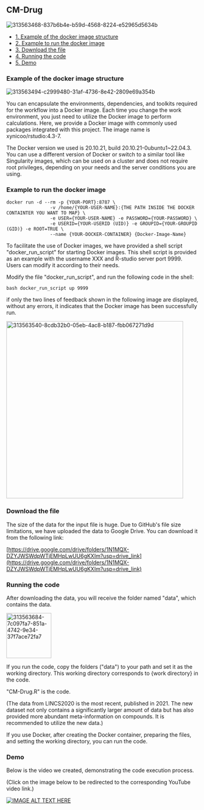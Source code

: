 ## CM-Drug

![313563468-837b6b4e-b59d-4568-8224-e52965d5634b](https://github.com/cloudsummer/CM-Drug.1/assets/24847317/f211bceb-7480-4c60-80c0-190fb0359b9f)


- [1. Example of the docker image structure](#Example-of-the-docker-image-structure)
- [2. Example to run the docker image](#Example-to-run-the-docker-image)
- [3. Download the file](#Download-the-file)
- [4. Running the code](#Running-the-code)
- [5. Demo](#Demo)
    

### Example of the docker image structure

![313563494-c2999480-31af-4736-8e42-2809e69a354b](https://github.com/cloudsummer/CM-Drug.1/assets/24847317/72079658-0148-4066-a954-a5a73034029e)


You can encapsulate the environments, dependencies, and toolkits required for the workflow into a Docker image. Each time you change the work environment, you just need to utilize the Docker image to perform calculations. Here, we provide a Docker image with commonly used packages integrated with this project. The image name is xynicoo/rstudio:4.3-7.


The Docker version we used is 20.10.21, build 20.10.21-0ubuntu1~22.04.3. You can use a different version of Docker or switch to a similar tool like Singularity images, which can be used on a cluster and does not require root privileges, depending on your needs and the server conditions you are using.

### Example to run the docker image


```
docker run -d --rm -p {YOUR-PORT}:8787 \
                -v /home/{YOUR-USER-NAME}:{THE PATH INSIDE THE DOCKER CONTAINTER YOU WANT TO MAP} \
                -e USER={YOUR-USER-NAME} -e PASSWORD={YOUR-PASSWORD} \
                -e USERID={YOUR-USERID (UID)} -e GROUPID={YOUR-GROUPID (GID)} -e ROOT=TRUE \
                --name {YOUR-DOCKER-CONTAINER} {Docker-Image-Name}
```

To facilitate the use of Docker images, we have provided a shell script "docker_run_script" for starting Docker images. This shell script is provided as an example with the username XXX and R-studio server port 9999. Users can modify it according to their needs.

Modify the file "docker_run_script", and run the following code in the shell:
```
bash docker_run_script up 9999
```

if only the two lines of feedback shown in the following image are displayed, without any errors, it indicates that the Docker image has been successfully run.

<img width="464" alt="313563540-8cdb32b0-05eb-4ac8-b187-fbb067271d9d" src="https://github.com/cloudsummer/CM-Drug.1/assets/24847317/23d18678-876a-49f7-b4f2-8b766df8146a">




### Download the file

The size of the data for the input file is huge. Due to GitHub's file size limitations, we have uploaded the data to Google Drive. You can download it from the following link:

[https://drive.google.com/drive/folders/1N1MQX-DZYJWSWdpWTjEMHpLwUU6gKXIm?usp=drive_link](https://drive.google.com/drive/folders/1N1MQX-DZYJWSWdpWTjEMHpLwUU6gKXIm?usp=drive_link)


### Running the code

After downloading the data, you will receive the folder named "data", which contains the data.

<img width="118" alt="313563684-7c097fa7-851a-4742-9e34-37f7ace72fa7" src="https://github.com/cloudsummer/CM-Drug/assets/24847317/b41cae5b-66a5-49cb-beb7-64abf0303b2c">

If you run the code, copy the folders ("data") to your path and set it as the working directory. This working directory corresponds to {work directory} in the code.

"CM-Drug.R" is the code.

(The data from LINCS2020 is the most recent, published in 2021. The new dataset not only contains a significantly larger amount of data but has also provided more abundant meta-information on compounds. It is recommended to utilize the new data.)

If you use Docker, after creating the Docker container, preparing the files, and setting the working directory, you can run the code. 

### Demo

Below is the video we created, demonstrating the code execution process.

(Click on the image below to be redirected to the corresponding YouTube video link.)

[![IMAGE ALT TEXT HERE](https://img.youtube.com/vi/51E8Q5B4m3I/0.jpg)](https://www.youtube.com/watch?v=51E8Q5B4m3I)



